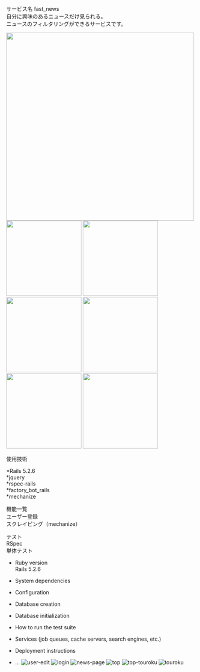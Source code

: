 サービス名   fast_news  
自分に興味のあるニュースだけ見られる。  
ニュースのフィルタリングができるサービスです。  

<img src="https://user-images.githubusercontent.com/55477664/146688970-3dc396ca-1de8-4f81-a8b5-72b3980e797f.jpg" width="500サイズ">
<img src="https://user-images.githubusercontent.com/55477664/146688968-aee4fa7c-91b0-4d36-98f3-323f0a48fdfb.jpg" width="200サイズ">
<img src="https://user-images.githubusercontent.com/55477664/146688961-f8a3df01-a96b-410e-9582-08a4e09cdddb.jpg" width="200サイズ">
<img src="https://user-images.githubusercontent.com/55477664/146688970-3dc396ca-1de8-4f81-a8b5-72b3980e797f.jpg" width="200サイズ">
<img src="https://user-images.githubusercontent.com/55477664/146688970-3dc396ca-1de8-4f81-a8b5-72b3980e797f.jpg" width="200サイズ">
<img src="https://user-images.githubusercontent.com/55477664/146688972-75ed11c9-a3bc-4afd-a0a0-9af364fa50b1.jpg" width="200サイズ">
<img src="https://user-images.githubusercontent.com/55477664/146688973-954a90aa-680d-4070-ac7b-9c6b27e41feb.jpg" width="200サイズ">


使用技術  

*Rails 5.2.6  
*jquery  
*rspec-rails  
*factory_bot_rails  
*mechanize  

機能一覧  
ユーザー登録  
スクレイピング（mechanize）  

テスト  
RSpec  
単体テスト  


* Ruby version  
Rails 5.2.6
* System dependencies


* Configuration

* Database creation

* Database initialization

* How to run the test suite

* Services (job queues, cache servers, search engines, etc.)

* Deployment instructions

* ...
![user-edit](https://user-images.githubusercontent.com/55477664/146688961-f8a3df01-a96b-410e-9582-08a4e09cdddb.jpg)
![login](https://user-images.githubusercontent.com/55477664/146688967-50154cc0-cd51-44b2-822a-c677cea58f59.jpg)
![news-page](https://user-images.githubusercontent.com/55477664/146688968-aee4fa7c-91b0-4d36-98f3-323f0a48fdfb.jpg)
![top](https://user-images.githubusercontent.com/55477664/146688970-3dc396ca-1de8-4f81-a8b5-72b3980e797f.jpg)
![top-touroku](https://user-images.githubusercontent.com/55477664/146688972-75ed11c9-a3bc-4afd-a0a0-9af364fa50b1.jpg)
![touroku](https://user-images.githubusercontent.com/55477664/146688973-954a90aa-680d-4070-ac7b-9c6b27e41feb.jpg)
